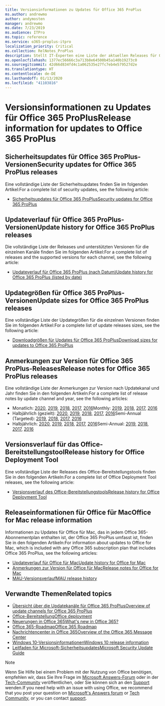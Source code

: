 ```yaml
---
title: Versionsinformationen zu Updates für Office 365 ProPlus
ms.author: andrewmo
author: andymosten
manager: andrewmo
ms.date: 7/23/2019
ms.audience: ITPro
ms.topic: reference
ms.service: o365-proplus-itpro
localization_priority: Critical
ms.collection: RelNotes_ProPlus
description: Stellt IT-Experten eine Liste der aktuellen Releases für Office 365 ProPlus für jeden Updatekanal sowie Links zu Anmerkungen zur Version und zum Updateverlauf zur Verfügung.
ms.openlocfilehash: 1377ec56666c3a713b8e64500b45a140b19273c0
ms.sourcegitcommit: 42d66d834fd4c1a062535e27fc7eb4e579527d2e
ms.translationtype: HT
ms.contentlocale: de-DE
ms.lasthandoff: 01/13/2020
ms.locfileid: "41103816"
---
```

# <a name="release-information-for-updates-to-office-365-proplus"></a><span data-ttu-id="6d8bb-103">Versionsinformationen zu Updates für Office 365 ProPlus</span><span class="sxs-lookup"><span data-stu-id="6d8bb-103">Release information for updates to Office 365 ProPlus</span></span>


## <a name="security-updates-for-office-365-proplus-releases"></a><span data-ttu-id="6d8bb-104">Sicherheitsupdates für Office 365 ProPlus-Versionen</span><span class="sxs-lookup"><span data-stu-id="6d8bb-104">Security updates for Office 365 ProPlus releases</span></span>

<span data-ttu-id="6d8bb-105">Eine vollständige Liste der Sicherheitsupdates finden Sie im folgenden Artikel:</span><span class="sxs-lookup"><span data-stu-id="6d8bb-105">For a complete list of security updates, see the following article:</span></span>
 - [<span data-ttu-id="6d8bb-106">Sicherheitsupdates für Office 365 ProPlus</span><span class="sxs-lookup"><span data-stu-id="6d8bb-106">Security updates for Office 365 ProPlus</span></span>](office365-proplus-security-updates.md)


## <a name="update-history-for-office-365-proplus-releases"></a><span data-ttu-id="6d8bb-107">Updateverlauf für Office 365 ProPlus-Versionen</span><span class="sxs-lookup"><span data-stu-id="6d8bb-107">Update history for Office 365 ProPlus releases</span></span>

<span data-ttu-id="6d8bb-108">Die vollständige Liste der Releases und unterstützten Versionen für die einzelnen Kanäle finden Sie im folgenden Artikel:</span><span class="sxs-lookup"><span data-stu-id="6d8bb-108">For a complete list of releases and the supported versions for each channel, see the following article:</span></span>
 - [<span data-ttu-id="6d8bb-109">Updateverlauf für Office 365 ProPlus (nach Datum)</span><span class="sxs-lookup"><span data-stu-id="6d8bb-109">Update history for Office 365 ProPlus (listed by date)</span></span>](update-history-office365-proplus-by-date.md)


 ## <a name="update-sizes-for-office-365-proplus-releases"></a><span data-ttu-id="6d8bb-110">Updategrößen für Office 365 ProPlus-Versionen</span><span class="sxs-lookup"><span data-stu-id="6d8bb-110">Update sizes for Office 365 ProPlus releases</span></span>

<span data-ttu-id="6d8bb-111">Eine vollständige Liste der Updategrößen für die einzelnen Versionen finden Sie im folgenden Artikel:</span><span class="sxs-lookup"><span data-stu-id="6d8bb-111">For a complete list of update releases sizes, see the following article:</span></span>
 - [<span data-ttu-id="6d8bb-112">Downloadgrößen für Updates für Office 365 ProPlus</span><span class="sxs-lookup"><span data-stu-id="6d8bb-112">Download sizes for updates to Office 365 ProPlus</span></span>](download-sizes-office365-proplus-updates.md)

## <a name="release-notes-for-office-365-proplus-releases"></a><span data-ttu-id="6d8bb-113">Anmerkungen zur Version für Office 365 ProPlus-Releases</span><span class="sxs-lookup"><span data-stu-id="6d8bb-113">Release notes for Office 365 ProPlus releases</span></span>

<span data-ttu-id="6d8bb-114">Eine vollständige Liste der Anmerkungen zur Version nach Updatekanal und Jahr finden Sie in den folgenden Artikeln:</span><span class="sxs-lookup"><span data-stu-id="6d8bb-114">For a complete list of release notes by update channel and year, see the following articles:</span></span>
 - <span data-ttu-id="6d8bb-115">Monatlich: [2020](monthly-channel-2020.md), [2019](monthly-channel-2019.md), [2018](monthly-channel-2018.md), [2017](monthly-channel-2017.md), [2016](monthly-channel-2016.md)</span><span class="sxs-lookup"><span data-stu-id="6d8bb-115">Monthly: [2019](monthly-channel-2020.md), [2018](monthly-channel-2019.md), [2017](monthly-channel-2018.md), [2016](monthly-channel-2017.md)</span></span>
 - <span data-ttu-id="6d8bb-116">Halbjährlich (gezielt): [2020](semi-annual-channel-targeted-2020.md), [2019](semi-annual-channel-targeted-2019.md), [2018](semi-annual-channel-targeted-2018.md), [2017](semi-annual-channel-targeted-2017.md), [2016](semi-annual-channel-targeted-2016.md)</span><span class="sxs-lookup"><span data-stu-id="6d8bb-116">Semi-Annual (Targeted): [2019](semi-annual-channel-targeted-2020.md), [2018](semi-annual-channel-targeted-2019.md), [2017](semi-annual-channel-targeted-2018.md), [2016](semi-annual-channel-targeted-2017.md)</span></span>
 - <span data-ttu-id="6d8bb-117">Halbjährlich: [2020](semi-annual-channel-2020.md), [2019](semi-annual-channel-2019.md), [2018](semi-annual-channel-2018.md), [2017](semi-annual-channel-2017.md), [2016](semi-annual-channel-2016.md)</span><span class="sxs-lookup"><span data-stu-id="6d8bb-117">Semi-Annual: [2019](semi-annual-channel-2020.md), [2018](semi-annual-channel-2019.md), [2017](semi-annual-channel-2018.md), [2016](semi-annual-channel-2017.md)</span></span>

 ## <a name="release-history-for-office-deployment-tool"></a><span data-ttu-id="6d8bb-118">Versionsverlauf für das Office-Bereitstellungstool</span><span class="sxs-lookup"><span data-stu-id="6d8bb-118">Release history for Office Deployment Tool</span></span>
 <span data-ttu-id="6d8bb-119">Eine vollständige Liste der Releases des Office-Bereitstellungstools finden Sie in den folgenden Artikeln:</span><span class="sxs-lookup"><span data-stu-id="6d8bb-119">For a complete list of Office Deployment Tool releases, see the following article:</span></span>
 - [<span data-ttu-id="6d8bb-120">Versionsverlauf des Office-Bereitstellungstools</span><span class="sxs-lookup"><span data-stu-id="6d8bb-120">Release history for Office Deployment Tool</span></span>](ODT-release-history.md)

## <a name="office-for-mac-release-information"></a><span data-ttu-id="6d8bb-121">Releaseinformationen für Office für Mac</span><span class="sxs-lookup"><span data-stu-id="6d8bb-121">Office for Mac release information</span></span>

<span data-ttu-id="6d8bb-122">Informationen zu Updates für Office für Mac, das in jedem Office 365-Abonnementplan enthalten ist, der Office 365 ProPlus umfasst ist, finden Sie in den folgenden Artikeln:</span><span class="sxs-lookup"><span data-stu-id="6d8bb-122">For information about updates to Office for Mac, which is included with any Office 365 subscription plan that includes Office 365 ProPlus, see the following articles:</span></span>
 - [<span data-ttu-id="6d8bb-123">Updateverlauf für Office für Mac</span><span class="sxs-lookup"><span data-stu-id="6d8bb-123">Update history for Office for Mac</span></span>](update-history-office-for-mac.md)
 - [<span data-ttu-id="6d8bb-124">Anmerkungen zur Version für Office für Mac</span><span class="sxs-lookup"><span data-stu-id="6d8bb-124">Release notes for Office for Mac</span></span>](release-notes-office-for-mac.md)
 - [<span data-ttu-id="6d8bb-125">MAU-Versionsverlauf</span><span class="sxs-lookup"><span data-stu-id="6d8bb-125">MAU release history</span></span>](release-history-microsoft-autoupdate.md)


## <a name="related-topics"></a><span data-ttu-id="6d8bb-126">Verwandte Themen</span><span class="sxs-lookup"><span data-stu-id="6d8bb-126">Related topics</span></span>

- [<span data-ttu-id="6d8bb-127">Übersicht über die Updatekanäle für Office 365 ProPlus</span><span class="sxs-lookup"><span data-stu-id="6d8bb-127">Overview of update channels for Office 365 ProPlus</span></span>](https://docs.microsoft.com/deployoffice/overview-of-update-channels-for-office-365-proplus)
- [<span data-ttu-id="6d8bb-128">Office-Bereitstellung</span><span class="sxs-lookup"><span data-stu-id="6d8bb-128">Office deployment</span></span>](https://docs.microsoft.com/deployoffice/)
- [<span data-ttu-id="6d8bb-129">Neuerungen in Office 365</span><span class="sxs-lookup"><span data-stu-id="6d8bb-129">What's new in Office 365?</span></span>](https://support.office.com/article/95c8d81d-08ba-42c1-914f-bca4603e1426)
- [<span data-ttu-id="6d8bb-130">Office 365-Roadmap</span><span class="sxs-lookup"><span data-stu-id="6d8bb-130">Office 365 Roadmap</span></span>](https://products.office.com/business/office-365-roadmap)
- [<span data-ttu-id="6d8bb-131">Nachrichtencenter in Office 365</span><span class="sxs-lookup"><span data-stu-id="6d8bb-131">Overview of the Office 365 Message Center</span></span>](https://support.office.com/article/38fb3333-bfcc-4340-a37b-deda509c2093)
- [<span data-ttu-id="6d8bb-132">Windows 10-Versionsinformationen</span><span class="sxs-lookup"><span data-stu-id="6d8bb-132">Windows 10 release information</span></span>](https://www.microsoft.com/itpro/windows-10/release-information)
- [<span data-ttu-id="6d8bb-133">Leitfaden für Microsoft-Sicherheitsupdates</span><span class="sxs-lookup"><span data-stu-id="6d8bb-133">Microsoft Security Update Guide</span></span>](https://portal.msrc.microsoft.com/)

> [!NOTE]
> <span data-ttu-id="6d8bb-134">Wenn Sie Hilfe bei einem Problem mit der Nutzung von Office benötigen, empfehlen wir, dass Sie Ihre Frage im [Microsoft Answers-Forum](https://answers.microsoft.com/) oder in der [Tech-Community](https://techcommunity.microsoft.com/) veröffentlichen, oder Sie können sich an den [Support](https://support.microsoft.com/contactus) wenden.</span><span class="sxs-lookup"><span data-stu-id="6d8bb-134">If you need help with an issue with using Office, we recommend that you post your question on [Microsoft's Answers forum](https://answers.microsoft.com/) or [Tech Community](https://techcommunity.microsoft.com/), or you can contact [support](https://support.microsoft.com/contactus).</span></span>
